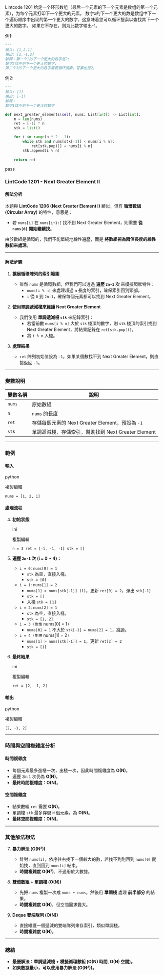 Lintcode 1201
给定一个环形数组（最后一个元素的下一个元素是数组的第一个元素），为每个元素打印下一个更大的元素。 数字x的下一个更大的数是数组中下一个遍历顺序中出现的第一个更大的数字，这意味着您可以循环搜索以查找其下一个更大的数字。 如果它不存在，则为此数字输出-1。


例1:
```python
"""
输入: [1,2,1]
输出: [2,-1,2]
解释：第一个1的下一个更大的数字是2;
数字2找不到下一个更大的数字;
第二个1的下一个更大的数字需要循环搜索，答案也是2。
```
例2:
```python
"""
输入: [1]
输出: [-1]
解释：
数字1找不到下一个更大的数字
```


```python
def next_greater_elements(self, nums: List[int]) -> List[int]:
	n = len(nums)
	ret = [-1] * n
	stk = list()

	for i in range(n * 2 - 1):
		while stk and nums[stk[-1]] < nums[i % n]:
			ret[stk.pop()] = nums[i % n]
		stk.append(i % n)
	
	return ret
```
pass


### **LintCode 1201 - Next Greater Element II**

#### **解法分析**

本題與 **LintCode 1206 (Next Greater Element I)** 類似，但有 **循環數組 (Circular Array)** 的特性，意思是：

- 若 `nums[i]` 在 `nums[i+1:]` 找不到 Next Greater Element，則需要 **從 `nums[0]` 開始繼續找**。

由於數組是循環的，我們不能單純地線性遍歷，而是 **將數組視為兩倍長度的線性數組來處理**。

---

#### **解法步驟**

1. **擴展循環陣列的索引範圍**
    
    - 雖然 `nums` 是循環數組，但我們可以透過 **遍歷 `2n-1` 次** 來模擬環狀特性：
        - `nums[i % n]` 來處理超過 `n` 長度的索引，確保索引回到頭部。
        - `i` 從 `0` 到 `2n-1`，確保每個元素都可以找到 Next Greater Element。
2. **使用單調遞減棧來維護 Next Greater Element**
    
    - 我們使用 **單調遞減棧 `stk`** 來記錄索引：
        - 若當前數 `nums[i % n]` 大於 `stk` 棧頂的數字，則 `stk` 棧頂的索引找到 Next Greater Element，將結果記錄在 `ret[stk.pop()]`。
        - 將 `i % n` 入棧。
3. **處理結果**
    
    - `ret` 陣列初始值設為 `-1`，如果某個數找不到 Next Greater Element，則直接返回 `-1`。

---

### **變數說明**

|變數名稱|說明|
|---|---|
|`nums`|原始數組|
|`n`|`nums` 的長度|
|`ret`|存儲每個元素的 Next Greater Element，預設為 `-1`|
|`stk`|單調遞減棧，存儲索引，幫助找到 Next Greater Element|

---

### **範例**

#### **輸入**

python

複製編輯

`nums = [1, 2, 1]`

#### **處理流程**

4. **初始狀態**
    
    ini
    
    複製編輯
    
    `n = 3 ret = [-1, -1, -1] stk = []`
    
5. **遍歷 `2n-1` 次 (i = 0 ~ 4)：**
    
    - `i = 0`: `nums[0] = 1`
        - `stk` 為空，直接入棧。
        - `stk = [0]`
    - `i = 1`: `nums[1] = 2`
        - `nums[1] > nums[stk[-1]] (1)`，更新 `ret[0] = 2`，彈出 `stk[-1]`
        - `stk = []`
        - 入棧 `stk = [1]`
    - `i = 2`: `nums[2] = 1`
        - `stk` 為空，直接入棧。
        - `stk = [1, 2]`
    - `i = 3 (對應` nums[0] = 1`)`
        - `nums[0] = 1` 不大於 `stk[-1] = nums[2] = 1`，跳過。
    - `i = 4 (對應` nums[1] = 2`)`
        - `nums[1] > nums[stk[-1]] = 1`，更新 `ret[2] = 2`
        - `stk = [1]`
6. **最終結果**
    
    ini
    
    複製編輯
    
    `ret = [2, -1, 2]`
    

#### **輸出**

python

複製編輯

`[2, -1, 2]`

---

### **時間與空間複雜度分析**

#### **時間複雜度**

- 每個元素最多進棧一次，出棧一次，因此時間複雜度為 **O(N)**。
- 遍歷 `2N-1` 次仍為 **O(N)**。
- **最終時間複雜度：O(N)**。

#### **空間複雜度**

- 結果數組 `ret` 需要 **O(N)**。
- 單調棧 `stk` 最多存儲 `N` 個元素，為 **O(N)**。
- **最終空間複雜度：O(N)**。

---

### **其他解法想法**

7. **暴力解法 (O(N²))**
    
    - 針對 `nums[i]`，依序往右找下一個較大的數，若找不到則回到 `nums[0]` 開始找，直到回到 `nums[i]` 結束。
    - **時間複雜度 O(N²)**，不適用於大數據。
8. **雙倍數組 + 單調棧 (O(N))**
    
    - 先把 `nums` 複製一次成 `nums + nums`，然後用 **單調棧** 處理 **前半部分** 的結果。
    - **時間複雜度 O(N)**，但空間需求變大。
9. **Deque 雙端隊列 (O(N))**
    
    - 直接維護一個遞減的雙端隊列來存索引，類似單調棧。
    - **時間複雜度 O(N)**。

---

### **總結**

- **最優解法：單調遞減棧 + 模擬循環數組 (O(N) 時間, O(N) 空間)。**
- **如果數據量小，可以使用暴力解法 (O(N²))。**
